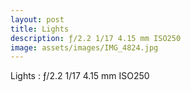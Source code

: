 ```yaml
---
layout: post
title: Lights
description: ƒ/2.2 1/17 4.15 mm ISO250
image: assets/images/IMG_4824.jpg
---
```

Lights : ƒ/2.2 1/17 4.15 mm ISO250

